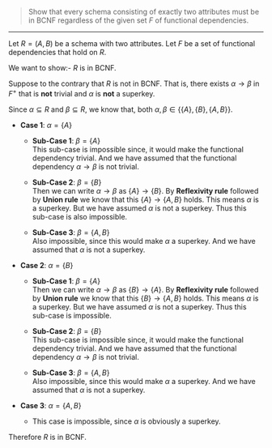 > Show that every schema consisting of exactly two attributes must be in 
> BCNF regardless of the given set $F$ of functional dependencies. 

--------------------------------

Let $R = (A, B)$ be a schema with two attributes. Let $F$ be a set of 
functional dependencies that hold on $R$. 

We want to show:- $R$ is in BCNF. 

Suppose to the contrary that $R$ is not in BCNF. That is, there exists 
$\alpha \rightarrow \beta$ in $F^+$ that is **not** trivial and $\alpha$ is 
**not** a superkey. 

Since $\alpha \subseteq R$ and $\beta \subseteq R$, we know that, 
both $\alpha, \beta \in \{ \{A\}, \{B\}, \{A,B\} \}$.

* **Case 1**: $\alpha = \{A\}$
    * **Sub-Case 1**: $\beta =  \{A\}$ <br> 
    This sub-case is impossible since, it would make the functional dependency 
    trivial. And we have assumed that the functional dependency $\alpha \rightarrow \beta$
    is not trivial. 

    * **Sub-Case 2**: $\beta =  \{B\}$ <br> 
    Then we can write $\alpha \rightarrow \beta$ as $\{A\} \rightarrow \{B\}$. By
    **Reflexivity rule** followed by **Union rule** we know that this $\{A\} \rightarrow \{A, B\}$
    holds. This means $\alpha$ is a superkey. But we have assumed $\alpha$ is not a superkey. 
    Thus this sub-case is also impossible. 

    * **Sub-Case 3**: $\beta =  \{A,B\}$ <br> 
    Also impossible, since this would make $\alpha$ a superkey. And we have assumed that
    $\alpha$ is not a superkey. 

* **Case 2**: $\alpha = \{B\}$
    * **Sub-Case 1**: $\beta =  \{A\}$ <br> 
    Then we can write $\alpha \rightarrow \beta$ as $\{B\} \rightarrow \{A\}$. By
    **Reflexivity rule** followed by **Union rule** we know that this $\{B\} \rightarrow \{A, B\}$
    holds. This means $\alpha$ is a superkey. But we have assumed $\alpha$ is not a superkey. 
    Thus this sub-case is impossible. 

    * **Sub-Case 2**: $\beta =  \{B\}$ <br> 
    This sub-case is impossible since, it would make the functional dependency 
    trivial. And we have assumed that the functional dependency $\alpha \rightarrow \beta$
    is not trivial.

    * **Sub-Case 3**: $\beta =  \{A,B\}$ <br> 
    Also impossible, since this would make $\alpha$ a superkey. And we have assumed that
    $\alpha$ is not a superkey. 

* **Case 3**: $\alpha = \{A,B\}$
    * This case is impossible, since $\alpha$ is obviously a superkey. 


Therefore $R$ is in BCNF.